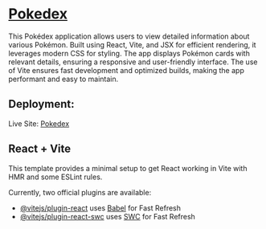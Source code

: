 # <a href="https://pokedex-lovat-alpha.vercel.app" target="_blank">Pokedex</a>

This Pokédex application allows users to view detailed information about various Pokémon. Built using React, Vite, and JSX for efficient rendering, it leverages modern CSS for styling. The app displays Pokémon cards with relevant details, ensuring a responsive and user-friendly interface. The use of Vite ensures fast development and optimized builds, making the app performant and easy to maintain.

## Deployment: 

Live Site: <a href="https://pokedex-lovat-alpha.vercel.app" target="_blank">Pokedex</a>

## React + Vite

This template provides a minimal setup to get React working in Vite with HMR and some ESLint rules.

Currently, two official plugins are available:

- [@vitejs/plugin-react](https://github.com/vitejs/vite-plugin-react/blob/main/packages/plugin-react/README.md) uses [Babel](https://babeljs.io/) for Fast Refresh
- [@vitejs/plugin-react-swc](https://github.com/vitejs/vite-plugin-react-swc) uses [SWC](https://swc.rs/) for Fast Refresh

